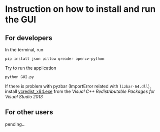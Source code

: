 # Instruction on how to install and run the GUI
## For developers

In the terminal, run
```
pip install json pillow qreader opencv-python
```

Try to run the application
```
python GUI.py
```

If there is problem with pyzbar (ImportError related with `lizbar-64.dll`), install [vcredist_x64.exe](https://www.microsoft.com/en-gb/download/details.aspx?id=40784) from the _Visual C++ Redistributable Packages for Visual Studio 2013_  

## For other users
pending...